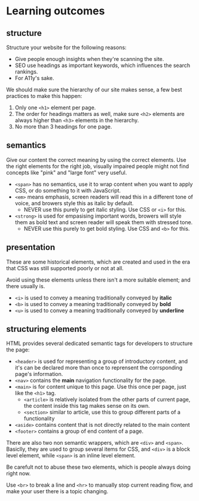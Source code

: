 
# Learning outcomes

## structure

Structure your website for the following reasons:

- Give people enough insights when they're scanning the site.
- SEO use headings as important keywords, which influences the search rankings.
- For A11y's sake.

We should make sure the hierarchy of our site makes sense, a few best practices to make this happen:

1. Only one `<h1>` element per page.
2. The order for headings matters as well, make sure `<h2>` elements are always higher than `<h3>` elements in the hierarchy.
3. No more than 3 headings for one page.

## semantics

Give our content the correct meaning by using the correct elements. Use the right elements for the right job, visually impaired people might not find concepts like "pink" and "large font" very useful.

- `<span>` has no semantics, use it to wrap content when you want to apply CSS, or do something to it with JavaScript.
- `<em>` means emphasis, screen readers will read this in a different tone of voice, and browers style this as italic by default. 
  - NEVER use this purely to get italic styling. Use CSS or `<i>` for this.
- `<strong>` is used for empasising important words, browers will style them as bold text and screen reader will speak them with stressed tone.
  - NEVER use this purely to get bold styling. Use CSS and `<b>` for this.

## presentation

These are some historical elements, which are created and used in the era that CSS was still supported poorly or not at all.

Avoid using these elements unless there isn't a more suitable element; and there usually is.

- `<i>` is used to convey a meaning traditionally conveyed by **italic**
- `<b>` is used to convey a meaning traditionally conveyed by **bold**
- `<u>` is used to convey a meaning traditionally conveyed by **underline**

## structuring elements

HTML provides several dedicated semantic tags for developers to structure the page:

- `<header>` is used for representing a group of introductory content, and it's can be declared more than once to reprensent the corrsponding page's information.
- `<nav>` contains the **main** navigation functionality for the page.
- `<main>` is for content unique to this page. Use this once per page, just like the `<h1>` tag.
  - `<article>` is relatively isolated from the other parts of current page, the content inside this tag makes sense on its own.
  - `<section>` similar to article, use this to group different parts of a functionality
- `<aside>` contains content that is not directly related to the main content
- `<footer>` contains a group of end content of a page.

There are also two non semantic wrappers, which are `<div>` and `<span>`. Basiclly, they are used to group several items for CSS, and `<div>` is a block level element, while `<span>` is an inline level element.

Be carefult not to abuse these two elements, which is people always doing right now.

Use `<br>` to break a line and `<hr>` to manually stop current reading flow, and make your user there is a topic changing.


